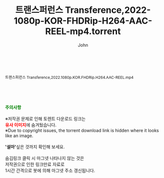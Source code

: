﻿---
layout: post
title:  "트랜스퍼런스 Transference,2022-1080p-KOR-FHDRip-H264-AAC-REEL-mp4.torrent"
author: John
categories: [ 영화 ]
tags: [  ]
image:  
description: "트랜스퍼런스 Transference,2022-1080p-KOR-FHDRip-H264-AAC-REEL-mp4 torrent 정보 공유"
toc: true
toc_sticky: true
---

<br>
<div class="view-img">
<a class="view_image" href="http://torrentmobile61.com/bbs/view_image.php?fn=%2Fdata%2Ffile%2Fmovie%2F469715843_jTnHKLd0_b57b884efbd0765bc001e410b5a51878a5585810.jpg" target="_blank"><img alt="" class="img-tag" content="http://torrentmobile61.com/data/file/movie/469715843_jTnHKLd0_b57b884efbd0765bc001e410b5a51878a5585810.jpg" itemprop="image" src="http://torrentmobile61.com/data/file/movie/469715843_jTnHKLd0_b57b884efbd0765bc001e410b5a51878a5585810.jpg"/></a></div><div class="view-content" itemprop="description">
<p><span style="font-size:12px;">트랜스퍼런스 Transference,2022.1080p.KOR.FHDRip.H264.AAC-REEL.mp4</span> </p> </div>
    
<br><br><br>
<p data-ke-size="size16"><b><span style="color: green;">주의사항</span></b><br /><br />※저작권 문제로 인해 토렌트 다운로드 링크는<br /><b><span style="color: red;">유사 이미지</span></b>에 숨겨뒀습니다.<br />※Due to copyright issues, the torrent download link is hidden where it looks like an image.<br /><br /><b>'설마'</b>싶은 것까지 확인해 보세요.<br /><br />숨김링크 클릭 시 마그넷 나타나지 않는 것은<br />저작권으로 인한 링크만료 자료로<br />1시간 간격으로 봇에 의해 마그넷 주소 갱신됩니다.</p>
